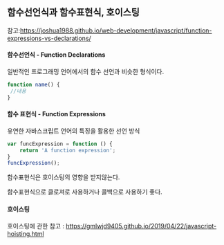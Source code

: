 ## 함수선언식과 함수표현식,  호이스팅
참고:https://joshua1988.github.io/web-development/javascript/function-expressions-vs-declarations/
#### 함수선언식 - Function Declarations
일반적인 프로그래밍 언어에서의 함수 선언과 비슷한 형식이다.

```javascript
function name() {
 //내용
}
```



#### 함수 표현식 - Function Expressions

유연한 자바스크립트 언어의 특징을 활용한 선언 방식 

```javascript
var funcExpression = function () {
    return 'A function expression';
}
funcExpression();
```

함수표현식은 호이스팅의 영향을 받지않는다. 

함수표현식으로 클로져로 사용하거나 콜백으로 사용하기 좋다.



#### 호이스팅

호이스팅에 관한 참고 :  https://gmlwjd9405.github.io/2019/04/22/javascript-hoisting.html 
